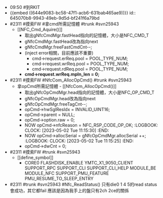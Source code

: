 - 09:50 #到RKIT
- {{embed ((644e9083-bc58-47f1-acb6-631bab465ae9))}}
  id:: 645070b8-9943-49eb-9d5d-bf241f6a79bd
- #2311 #摸索FW  #拿cmd所需記憶體 #trunk #svn25943
	- [[NFC_Cmd_Aquire()]]
		- 取出gNfcCmdMgr.fastHead指向的記憶體，大小是NFC_CMD_T
		- gNfcCmdMgr.fastHead改為指向next
		- gNfcCmdMgr.freeFastCmdCnt--;
		- (inject error相關，目前應該不重要)
			- cmd->request.erReq.pool = POOL_TYPE_NUM;
			- cmd->request.wrReq.pool = POOL_TYPE_NUM;
			- cmd->request.rdReq.pool = POOL_TYPE_NUM;
		- **cmd->request.wrReq.mpln_len = 0;**
- #2311 #摸索FW  #NfcCom_AllocOpCmd() #trunk #svn25943
	- 拿opCmd所需記憶體 - [[NfcCom_AllocOpCmd()]]
		- 取出gNfcOpCmdMgr.head指向的記憶體，大小是NFC_OP_CMD_T
		- gNfcOpCmdMgr.head改為指向next
		- gNfcOpCmdMgr.freeTagCnt--;
		- opCmd->hwSglResIdx = INVALID_UINT16;
		- opCmd->parent = NULL;
		- opCmd->option.raw = 0;
		- NOW opCmd->nfcReason = NFC_RSP_CODE_OP_OK;
		  :LOGBOOK:
		  CLOCK: [2023-05-02 Tue 11:15:30]
		  :END:
		- NOW opCmd->allocSerial = gNfcOpCmdMgr.allocSerial ++;
		  :LOGBOOK:
		  CLOCK: [2023-05-02 Tue 11:15:25]
		  :END:
		- opCmd->dwCnt = 0;
- #2311 #摸索FW #trunk #svn25943
	- [[define_symbol]]
		- CORE0
		  FLASHDISK_ENABLE
		  YMTC_X1_9050_CLIENT
		  SUPPORT_RPC
		  SUPPORT_CLI
		  SUPPORT_CLI_HELP
		  MODULE_BE
		  MODULE_NFC
		  SUPPORT_PMU_FEATURE
		  PMU_RESUME_TO_SLEEP_ENTRY
- #2311 #trunk #svn25943 #Nfc_ReadStatus()
  只有die0 1 4 5的read status會成功，其它都fail
  應該是因為我手上的盤只有2ch  2ce的關係
